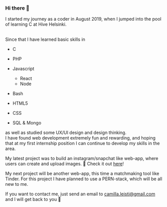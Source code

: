 ### Hi there 👋

I started my journey as a coder in August 2019, when I jumped into the pool of learning C at Hive Helsinki.<br><br>

Since that I have learned basic skills in

- C
- PHP
- Javascript
  - React
  - Node
- Bash

- HTML5
- CSS

- SQL & Mongo

as well as studied some UX/UI design and design thinking.<br>
I have found web development extremely fun and rewarding, and hoping that at my first internship position I can continue to develop my skills in the area.

My latest project was to build an instagram/snapchat like web-app, where users can create and upload images. :camera_flash: Check it out [here](https://github.com/cleisti/camigru)!

My next project will be another web-app, this time a matchmaking tool like Tinder. For this project I have planned to use a PERN-stack, which will be all new to me.

If you want to contact me, just send an email to camilla.leisti@gmail.com and I will get back to you 🐯

<!--
**cleisti/cleisti** is a ✨ _special_ ✨ repository because its `README.md` (this file) appears on your GitHub profile.

Here are some ideas to get you started:

- 🔭 I’m currently working on ...
- 🌱 I’m currently learning ...
- 👯 I’m looking to collaborate on ...
- 🤔 I’m looking for help with ...
- 💬 Ask me about ...
- 📫 How to reach me: ...
- 😄 Pronouns: ...
- ⚡ Fun fact: ...
-->
